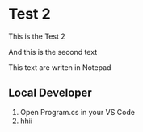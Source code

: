 # Test 2

This is the Test 2

And this is the second text 

This text are writen in Notepad

## Local Developer
1. Open Program.cs in your VS Code
2. hhii
